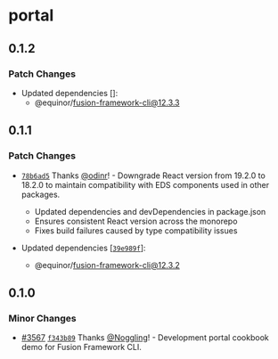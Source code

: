 # portal

## 0.1.2

### Patch Changes

- Updated dependencies []:
  - @equinor/fusion-framework-cli@12.3.3

## 0.1.1

### Patch Changes

- [`78b6ad5`](https://github.com/equinor/fusion-framework/commit/78b6ad5e76485a36dbda09ec75a0a8348fdf0664) Thanks [@odinr](https://github.com/odinr)! - Downgrade React version from 19.2.0 to 18.2.0 to maintain compatibility with EDS components used in other packages.

  - Updated dependencies and devDependencies in package.json
  - Ensures consistent React version across the monorepo
  - Fixes build failures caused by type compatibility issues

- Updated dependencies [[`39e989f`](https://github.com/equinor/fusion-framework/commit/39e989f6ab477047d82740b2d96b757c90b10f74)]:
  - @equinor/fusion-framework-cli@12.3.2

## 0.1.0

### Minor Changes

- [#3567](https://github.com/equinor/fusion-framework/pull/3567) [`f343b89`](https://github.com/equinor/fusion-framework/commit/f343b89a5716cc76ed5c8c0b714612c97100cf7a) Thanks [@Noggling](https://github.com/Noggling)! - Development portal cookbook demo for Fusion Framework CLI.
